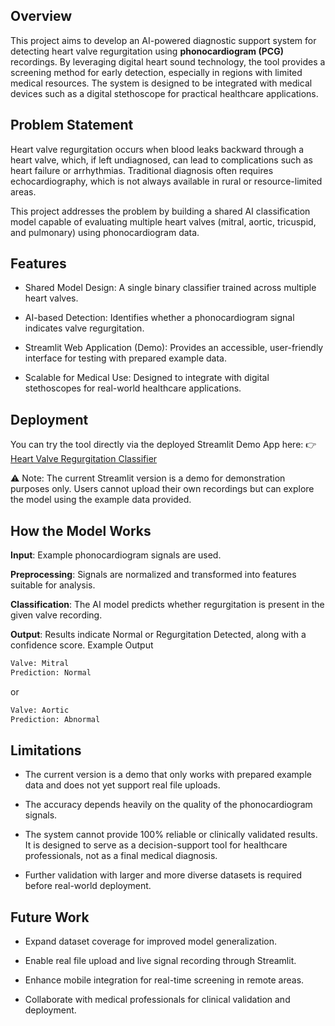 ## Overview

This project aims to develop an AI-powered diagnostic support system for detecting heart valve regurgitation using **phonocardiogram (PCG)** recordings. By leveraging digital heart sound technology, the tool provides a screening method for early detection, especially in regions with limited medical resources. The system is designed to be integrated with medical devices such as a digital stethoscope for practical healthcare applications.

## Problem Statement

Heart valve regurgitation occurs when blood leaks backward through a heart valve, which, if left undiagnosed, can lead to complications such as heart failure or arrhythmias. Traditional diagnosis often requires echocardiography, which is not always available in rural or resource-limited areas.

This project addresses the problem by building a shared AI classification model capable of evaluating multiple heart valves (mitral, aortic, tricuspid, and pulmonary) using phonocardiogram data.

## Features

- Shared Model Design: A single binary classifier trained across multiple heart valves.

- AI-based Detection: Identifies whether a phonocardiogram signal indicates valve regurgitation.

- Streamlit Web Application (Demo): Provides an accessible, user-friendly interface for testing with prepared example data.

- Scalable for Medical Use: Designed to integrate with digital stethoscopes for real-world healthcare applications.

## Deployment

You can try the tool directly via the deployed Streamlit Demo App here:
👉 [Heart Valve Regurgitation Classifier](https://binary-classification-of-heart-valve-regurgitation-zjfe6sgsybs.streamlit.app/)

⚠️ Note: The current Streamlit version is a demo for demonstration purposes only.
Users cannot upload their own recordings but can explore the model using the example data provided.

## How the Model Works

**Input**: Example phonocardiogram signals are used.

**Preprocessing**: Signals are normalized and transformed into features suitable for analysis.

**Classification**: The AI model predicts whether regurgitation is present in the given valve recording.

**Output**: Results indicate Normal or Regurgitation Detected, along with a confidence score.
Example Output
```bash
Valve: Mitral
Prediction: Normal
```

or
```bash
Valve: Aortic
Prediction: Abnormal
```
## Limitations

- The current version is a demo that only works with prepared example data and does not yet support real file uploads.

- The accuracy depends heavily on the quality of the phonocardiogram signals.

- The system cannot provide 100% reliable or clinically validated results. It is designed to serve as a decision-support tool for healthcare professionals, not as a final medical diagnosis.

- Further validation with larger and more diverse datasets is required before real-world deployment.

## Future Work

- Expand dataset coverage for improved model generalization.

- Enable real file upload and live signal recording through Streamlit.

- Enhance mobile integration for real-time screening in remote areas.

- Collaborate with medical professionals for clinical validation and deployment.
